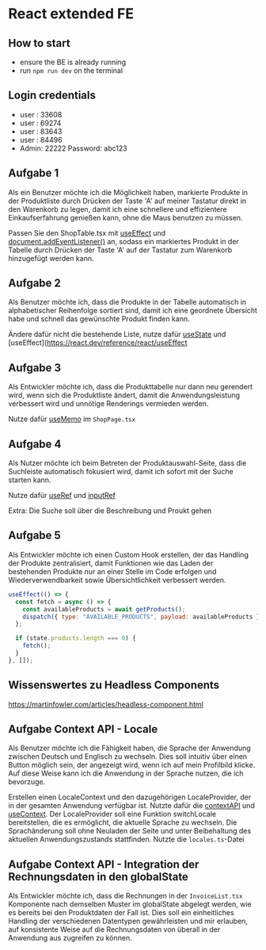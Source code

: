# React extended FE

## How to start

- ensure the BE is already running
- run `npm run dev` on the terminal

## Login credentials

- user : 33608
- user : 69274
- user : 83643
- user : 84496
- Admin: 22222 Password: abc123

## Aufgabe 1

Als ein Benutzer möchte ich die Möglichkeit haben, markierte Produkte in der Produktliste durch Drücken der Taste 'A' auf meiner Tastatur direkt in den Warenkorb zu legen, damit ich eine schnellere und effizientere Einkaufserfahrung genießen kann, ohne die Maus benutzen zu müssen.

Passen Sie den ShopTable.tsx mit [useEffect](https://react.dev/reference/react/useEffect) und [document.addEventListener()](https://www.w3schools.com/jsref/met_document_addeventlistener.asp) an, sodass ein markiertes Produkt in der Tabelle durch Drücken der Taste 'A' auf der Tastatur zum Warenkorb hinzugefügt werden kann.

## Aufgabe 2

Als Benutzer möchte ich, dass die Produkte in der Tabelle automatisch in alphabetischer Reihenfolge sortiert sind, damit ich eine geordnete Übersicht habe und schnell das gewünschte Produkt finden kann.

Ändere dafür nicht die bestehende Liste, nutze dafür [useState](https://react.dev/reference/react/useState) und [useEffect](https://react.dev/reference/react/useEffect

## Aufgabe 3

Als Entwickler möchte ich, dass die Produkttabelle nur dann neu gerendert wird, wenn sich die Produktliste ändert,
damit die Anwendungsleistung verbessert wird und unnötige Renderings vermieden werden.

Nutze dafür [useMemo](https://react.dev/reference/react/useMemo) im `ShopPage.tsx`

## Aufgabe 4

Als Nutzer möchte ich beim Betreten der Produktauswahl-Seite, dass die Suchleiste automatisch fokusiert wird, damit ich sofort mit der Suche starten kann.

Nutze dafür [useRef](https://react.dev/reference/react/useRef) und [inputRef](https://mui.com/material-ui/api/input/#Input-prop-inputRef)

Extra: Die Suche soll über die Beschreibung und Proukt gehen

## Aufgabe 5

Als Entwickler möchte ich einen Custom Hook erstellen, der das Handling der Produkte zentralisiert, damit Funktionen wie das Laden der bestehenden Produkte nur an einer Stelle im Code erfolgen und Wiederverwendbarkeit sowie Übersichtlichkeit verbessert werden.

```js
useEffect(() => {
  const fetch = async () => {
    const availableProducts = await getProducts();
    dispatch({ type: "AVAILABLE_PRODUCTS", payload: availableProducts });
  };

  if (state.products.length === 0) {
    fetch();
  }
}, []);
```

## Wissenswertes zu Headless Components

https://martinfowler.com/articles/headless-component.html

## Aufgabe Context API - Locale

Als Benutzer möchte ich die Fähigkeit haben, die Sprache der Anwendung zwischen Deutsch und Englisch zu wechseln. Dies soll intuitiv über einen Button möglich sein, der angezeigt wird, wenn ich auf mein Profilbild klicke. Auf diese Weise kann ich die Anwendung in der Sprache nutzen, die ich bevorzuge.

Erstellen einen LocaleContext und den dazugehörigen LocaleProvider, der in der gesamten Anwendung verfügbar ist. Nutzte dafür die [contextAPI](https://react.dev/reference/react/createContext) und [useContext](https://react.dev/reference/react/useContext).
Der LocaleProvider soll eine Funktion switchLocale bereitstellen, die es ermöglicht, die aktuelle Sprache zu wechseln.
Die Sprachänderung soll ohne Neuladen der Seite und unter Beibehaltung des aktuellen Anwendungszustands stattfinden.
Nutzte die `locales.ts`-Datei

## Aufgabe Context API - Integration der Rechnungsdaten in den globalState

Als Entwickler möchte ich, dass die Rechnungen in der `InvoiceList.tsx` Komponente nach demselben Muster im globalState abgelegt werden, wie es bereits bei den Produktdaten der Fall ist. Dies soll ein einheitliches Handling der verschiedenen Datentypen gewährleisten und mir erlauben, auf konsistente Weise auf die Rechnungsdaten von überall in der Anwendung aus zugreifen zu können.
